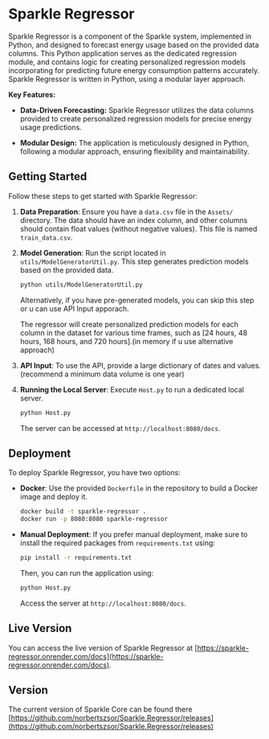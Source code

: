 # Sparkle Regressor
Sparkle Regressor is a component of the Sparkle system, implemented in Python, and designed to forecast energy usage based on the provided data columns. This Python application serves as the dedicated regression module, and contains logic for creating personalized regression models incorporating for predicting future energy consumption patterns accurately. Sparkle Regressor is written in Python, using a modular layer approach.

**Key Features:**

- **Data-Driven Forecasting:** Sparkle Regressor utilizes the data columns provided to create personalized regression models for precise energy usage predictions.

- **Modular Design:** The application is meticulously designed in Python, following a modular approach, ensuring flexibility and maintainability.

## Getting Started

Follow these steps to get started with Sparkle Regressor:

1. **Data Preparation**: Ensure you have a `data.csv` file in the `Assets/` directory. The data should have an index column, and other columns should contain float values (without negative values). This file is named `train_data.csv`.

2. **Model Generation**: Run the script located in `utils/ModelGeneratorUtil.py`. This step generates prediction models based on the provided data.

   ```bash
   python utils/ModelGeneratorUtil.py
   ```

   Alternatively, if you have pre-generated models, you can skip this step or u can use API Input apporach.
   
   The regressor will create personalized prediction models for each column in the dataset for various time frames, such as [24 hours, 48 hours, 168 hours, and 720 hours].(in memory if u use alternative approach)

3. **API Input**: To use the API, provide a large dictionary of dates and values.(recommend a minimum data volume is one year)

4. **Running the Local Server**: Execute `Host.py` to run a dedicated local server.

   ```bash
   python Host.py
   ```

   The server can be accessed at `http://localhost:8080/docs`.

## Deployment

To deploy Sparkle Regressor, you have two options:

- **Docker**: Use the provided `Dockerfile` in the repository to build a Docker image and deploy it.

   ```bash
   docker build -t sparkle-regressor .
   docker run -p 8080:8080 sparkle-regressor
   ```

- **Manual Deployment**: If you prefer manual deployment, make sure to install the required packages from `requirements.txt` using:

   ```bash
   pip install -r requirements.txt
   ```

   Then, you can run the application using:

   ```bash
   python Host.py
   ```

   Access the server at `http://localhost:8080/docs`.

## Live Version

You can access the live version of Sparkle Regressor at [https://sparkle-regressor.onrender.com/docs](https://sparkle-regressor.onrender.com/docs).

## Version

The current version of Sparkle Core can be found there [https://github.com/norbertszsor/Sparkle.Regressor/releases](https://github.com/norbertszsor/Sparkle.Regressor/releases)

